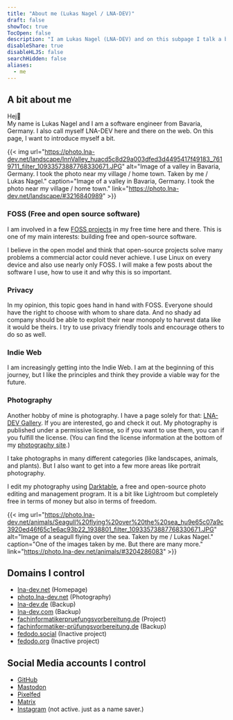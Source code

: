 ```yaml
---
title: "About me (Lukas Nagel / LNA-DEV)"
draft: false
showToc: true
TocOpen: false
description: "I am Lukas Nagel (LNA-DEV) and on this subpage I talk a bit about me"
disableShare: true
disableHLJS: false
searchHidden: false
aliases: 
  - me
---
```


## A bit about me

Hej👋  
My name is Lukas Nagel and I am a software engineer from Bavaria, Germany. I also call myself LNA-DEV here and there on the web. On this page, I want to introduce myself a bit.

{{< img url="https://photo.lna-dev.net/landscape/InnValley_huacd5c8d29a003dfed3d4495417f49183_7619711_filter_10933573887768330671.JPG" alt="Image of a valley in Bavaria, Germany. I took the photo near my village / home town. Taken by me / Lukas Nagel." caption="Image of a valley in Bavaria, Germany. I took the photo near my village / home town." link="https://photo.lna-dev.net/landscape/#3216840989" >}}

### FOSS (Free and open source software)

I am involved in a few [FOSS projects](../projects/) in my free time here and there. This is one of my main interests: building free and open-source software.

I believe in the open model and think that open-source projects solve many problems a commercial actor could never achieve. I use Linux on every device and also use nearly only FOSS. I will make a few posts about the software I use, how to use it and why this is so important.

### Privacy

In my opinion, this topic goes hand in hand with FOSS. Everyone should have the right to choose with whom to share data. And no shady ad company should be able to exploit their near monopoly to harvest data like it would be theirs. I try to use privacy friendly tools and encourage others to do so as well.

### Indie Web

I am increasingly getting into the Indie Web. I am at the beginning of this journey, but I like the principles and think they provide a viable way for the future.

### Photography

Another hobby of mine is photography. I have a page solely for that: [LNA-DEV Gallery](https://photo.lna-dev.net). If you are interested, go and check it out. My photography is published under a permissive license, so if you want to use them, you can if you fulfill the license. (You can find the license information at the bottom of my [photography site](https://photo.lna-dev.net).)

I take photographs in many different categories (like landscapes, animals, and plants). But I also want to get into a few more areas like portrait photography.

I edit my photography using [Darktable](https://www.darktable.org/), a free and open-source photo editing and management program. It is a bit like Lightroom but completely free in terms of money but also in terms of freedom.

{{< img url="https://photo.lna-dev.net/animals/Seagull%20flying%20over%20the%20sea_hu9e65c07a9c3920ed46f65c1e6ac93b22_1938801_filter_10933573887768330671.JPG" alt="Image of a seagull flying over the sea. Taken by me / Lukas Nagel." caption="One of the images taken by me. But there are many more." link="https://photo.lna-dev.net/animals/#3204286083" >}}

## Domains I control

- [lna-dev.net](https://lna-dev.net) (Homepage)
- [photo.lna-dev.net](https://photo.lna-dev.net) (Photography)
- [lna-dev.de](https://lna-dev.de) (Backup)
- [lna-dev.com](https://lna-dev.com) (Backup)
- [fachinformatikerpruefungsvorbereitung.de](https://fachinformatikerpruefungsvorbereitung.de) (Project)
- [fachinformatiker-prüfungsvorbereitung.de](https://fachinformatiker-prüfungsvorbereitung.de) (Backup)
- [fedodo.social](https://fedodo.social) (Inactive project)
- [fedodo.org](https://fedodo.org) (Inactive project)

## Social Media accounts I control

- [GitHub](https://github.com/LNA-DEV)
- [Mastodon](https://mastodon.online/@lna_dev)
- [Pixelfed](https://pixelfed.de/i/web/profile/482439783472092612)
- [Matrix](https://matrix.to/#/@lna-dev:matrix.org)
- [Instagram](https://www.instagram.com/lnadev/) (not active. just as a name saver.)